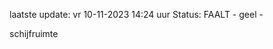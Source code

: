 laatste update: 
vr 10-11-2023 14:24   uur 
Status: FAALT - geel - 
<div class="service Y">schijfruimte</div>
